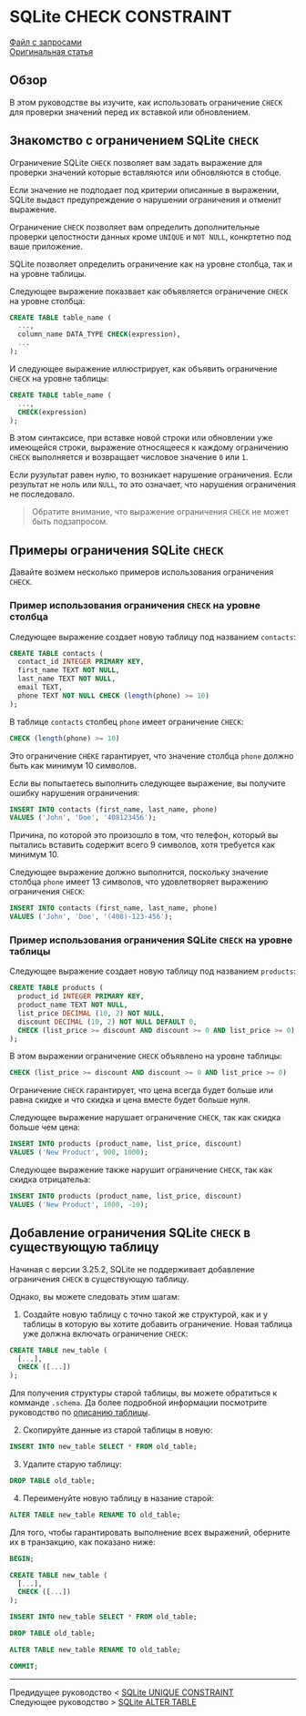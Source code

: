 # SQLite CHECK CONSTRAINT #########################

[Файл с запросами][querys]   
[Оригинальная статья][origin]

[querys]: ./querys.sql
[origin]: https://www.sqlitetutorial.net/sqlite-check-constraint/

## Обзор ##############################

В этом руководстве вы изучите, как использовать ограничение `CHECK` для проверки значений перед их вставкой или обновлением.

## Знакомство с ограничением SQLite `CHECK`

Ограничение SQLite `CHECK` позволяет вам задать выражение для проверки значений которые вставляются или обновляются в стобце.

Если значение не подподает под критерии описанные в выражении, SQLite выдаст предупреждение о нарушении ограничения и отменит выражение.

Ограничение `CHECK` позволяет вам определить дополнительные проверки целостности данных кроме `UNIQUE` и `NOT NULL`, конкртетно под ваше приложение.

SQLite позволяет определить ограничение как на уровне столбца, так и на уровне таблицы.

Следующее выражение показвает как объявляется ограничение `CHECK` на уровне столбца:

~~~ SQL ~~~~~~~~~~~~~~~~~~~~~~~~~~~~~~~
CREATE TABLE table_name (
  ...,
  column_name DATA_TYPE CHECK(expression),
  ...
);
~~~~~~~~~~~~~~~~~~~~~~~~~~~~~~~~~~~~~~~

И следующее выражение иллюстрирует, как объявить ограничение `CHECK` на уровне таблицы:

~~~ SQL ~~~~~~~~~~~~~~~~~~~~~~~~~~~~~~~
CREATE TABLE table_name (
  ...,
  CHECK(expression)
);
~~~~~~~~~~~~~~~~~~~~~~~~~~~~~~~~~~~~~~~

В этом синтаксисе, при вставке новой строки или обновлении уже имеющейся строки, выражение относящееся к каждому ограничению `CHECK` выполняется и возвращает числовое значение `0` или `1`.

Если рузультат равен нулю, то возникает нарушение ограничения. Если результат не ноль или `NULL`, то это означает, что нарушения ограничения не последовало.

> Обратите внимание, что выражение ограничения `CHECK` не может быть подзапросом.

## Примеры ограничения SQLite `CHECK`

Давайте возмем несколько примеров использования ограничения `CHECK`.

### Пример использования ограничения `CHECK` на уровне столбца

Следующее выражение создает новую таблицу под названием `contacts`:

~~~ SQL ~~~~~~~~~~~~~~~~~~~~~~~~~~~~~~~
CREATE TABLE contacts (
  contact_id INTEGER PRIMARY KEY,
  first_name TEXT NOT NULL,
  last_name TEXT NOT NULL,
  email TEXT,
  phone TEXT NOT NULL CHECK (length(phone) >= 10)
);
~~~~~~~~~~~~~~~~~~~~~~~~~~~~~~~~~~~~~~~

В таблице `contacts` столбец `phone` имеет ограничение `CHECK`:

~~~ SQL ~~~~~~~~~~~~~~~~~~~~~~~~~~~~~~~
CHECK (length(phone) >= 10)
~~~~~~~~~~~~~~~~~~~~~~~~~~~~~~~~~~~~~~~

Это ограничение `CHEKE` гарантирует, что значение столбца `phone` должно быть как минимум 10 символов.

Если вы попытаетесь выполнить следующее выражение, вы получите ошибку нарушения ограничения:

~~~ SQL ~~~~~~~~~~~~~~~~~~~~~~~~~~~~~~~
INSERT INTO contacts (first_name, last_name, phone)
VALUES ('John', 'Doe', '408123456');
~~~~~~~~~~~~~~~~~~~~~~~~~~~~~~~~~~~~~~~

Причина, по которой это произошло в том, что телефон, который вы пытались вставить содержит всего 9 символов, хотя требуется как минимум 10.

Следующее выражение должно выполнится, поскольку значение столбца `phone` имеет 13 символов, что удовлетворяет выражению ограничения `CHECK`:

~~~ SQL ~~~~~~~~~~~~~~~~~~~~~~~~~~~~~~~
INSERT INTO contacts (first_name, last_name, phone)
VALUES ('John', 'Doe', '(408)-123-456');
~~~~~~~~~~~~~~~~~~~~~~~~~~~~~~~~~~~~~~~

### Пример использования ограничения SQLite `CHECK` на уровне таблицы

Следующее выражение создает новую таблицу под названием `products`:

~~~ SQL ~~~~~~~~~~~~~~~~~~~~~~~~~~~~~~~
CREATE TABLE products (
  product_id INTEGER PRIMARY KEY,
  product_name TEXT NOT NULL,
  list_price DECIMAL (10, 2) NOT NULL,
  discount DECIMAL (10, 2) NOT NULL DEFAULT 0,
  CHECK (list_price >= discount AND discount >= 0 AND list_price >= 0)
);
~~~~~~~~~~~~~~~~~~~~~~~~~~~~~~~~~~~~~~~

В этом выражении ограничение `CHECK` объявлено на уровне таблицы:

~~~ SQL ~~~~~~~~~~~~~~~~~~~~~~~~~~~~~~~
CHECK (list_price >= discount AND discount >= 0 AND list_price >= 0)
~~~~~~~~~~~~~~~~~~~~~~~~~~~~~~~~~~~~~~~

Ограничение `CHECK` гарантирует, что цена всегда будет больше или равна скидке и что скидка и цена вместе будет больше нуля.

Следующее выражение нарушает ограничение `CHECK`, так как скидка больше чем цена:

~~~ SQL ~~~~~~~~~~~~~~~~~~~~~~~~~~~~~~~
INSERT INTO products (product_name, list_price, discount)
VALUES ('New Product', 900, 1000);
~~~~~~~~~~~~~~~~~~~~~~~~~~~~~~~~~~~~~~~

Следующее выражение также нарушит ограничение `CHECK`, так как скидка отрицательа:

~~~ SQL ~~~~~~~~~~~~~~~~~~~~~~~~~~~~~~~
INSERT INTO products (product_name, list_price, discount)
VALUES ('New Product', 1000, -10);
~~~~~~~~~~~~~~~~~~~~~~~~~~~~~~~~~~~~~~~

## Добавление ограничения SQLite `CHECK` в существующую таблицу

Начиная с версии 3.25.2, SQLite не поддерживает добавление ограничения `CHECK` в существующую таблицу.

Однако, вы можете следовать этим шагам:

1. Создайте новую таблицу с точно такой же структурой, как и у таблицы в которую вы хотите добавить ограничение. Новая таблица уже должна включать ограничение `CHECK`:

~~~ SQL ~~~~~~~~~~~~~~~~~~~~~~~~~~~~~~~
CREATE TABLE new_table (
  [...],
  CHECK ([...])
);
~~~~~~~~~~~~~~~~~~~~~~~~~~~~~~~~~~~~~~~

Для получения структуры старой таблицы, вы можете обратиться к комманде `.schema`. Да более подробной информации посмотрите руководство по [описанию таблицы][describe].

2. Скопируйте данные из старой таблицы в новую:

~~~ SQL ~~~~~~~~~~~~~~~~~~~~~~~~~~~~~~~
INSERT INTO new_table SELECT * FROM old_table;
~~~~~~~~~~~~~~~~~~~~~~~~~~~~~~~~~~~~~~~

3. Удалите старую таблицу:

~~~ SQL ~~~~~~~~~~~~~~~~~~~~~~~~~~~~~~~
DROP TABLE old_table;
~~~~~~~~~~~~~~~~~~~~~~~~~~~~~~~~~~~~~~~

4. Переименуйте новую таблицу в назание старой:

~~~ SQL ~~~~~~~~~~~~~~~~~~~~~~~~~~~~~~~
ALTER TABLE new_table RENAME TO old_table;
~~~~~~~~~~~~~~~~~~~~~~~~~~~~~~~~~~~~~~~

Для того, чтобы гарантировать выполнение всех выражений, оберните их в транзакцию, как показано ниже:

~~~ SQL ~~~~~~~~~~~~~~~~~~~~~~~~~~~~~~~
BEGIN;

CREATE TABLE new_table (
  [...],
  CHECK ([...])
);

INSERT INTO new_table SELECT * FROM old_table;

DROP TABLE old_table;

ALTER TABLE new_table RENAME TO old_table;

COMMIT;
~~~~~~~~~~~~~~~~~~~~~~~~~~~~~~~~~~~~~~~

---------------------------------------

Предидущее руководство < [SQLite UNIQUE CONSTRAINT][prev]  
Следующее руководство > [SQLite ALTER TABLE][next]

[prev]: ../39_UniqueConstraint/translate.md
[next]: ../41_AlterTable/translate.md

[describe]: https://www.sqlitetutorial.net/sqlite-describe-table/
